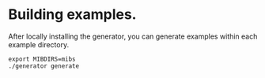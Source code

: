 # Building examples.

After locally installing the generator, you can generate examples within each example directory.

```
export MIBDIRS=mibs
./generator generate
```

